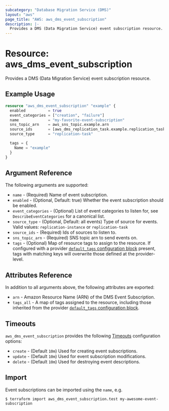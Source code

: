 ```yaml
---
subcategory: "Database Migration Service (DMS)"
layout: "aws"
page_title: "AWS: aws_dms_event_subscription"
description: |-
  Provides a DMS (Data Migration Service) event subscription resource.
---
```


# Resource: aws_dms_event_subscription

Provides a DMS (Data Migration Service) event subscription resource.

## Example Usage

```terraform
resource "aws_dms_event_subscription" "example" {
  enabled          = true
  event_categories = ["creation", "failure"]
  name             = "my-favorite-event-subscription"
  sns_topic_arn    = aws_sns_topic.example.arn
  source_ids       = [aws_dms_replication_task.example.replication_task_id]
  source_type      = "replication-task"

  tags = {
    Name = "example"
  }
}
```

## Argument Reference

The following arguments are supported:

* `name` - (Required) Name of event subscription.
* `enabled` - (Optional, Default: true) Whether the event subscription should be enabled.
* `event_categories` - (Optional) List of event categories to listen for, see `DescribeEventCategories` for a canonical list.
* `source_type` - (Optional, Default: all events) Type of source for events. Valid values: `replication-instance` or `replication-task`
* `source_ids` - (Required) Ids of sources to listen to.
* `sns_topic_arn` - (Required) SNS topic arn to send events on.
* `tags` - (Optional) Map of resource tags to assign to the resource. If configured with a provider [`default_tags` configuration block](/docs/providers/aws/index.html#default_tags-configuration-block) present, tags with matching keys will overwrite those defined at the provider-level.

## Attributes Reference

In addition to all arguments above, the following attributes are exported:

* `arn` - Amazon Resource Name (ARN) of the DMS Event Subscription.
* `tags_all` - A map of tags assigned to the resource, including those inherited from the provider [`default_tags` configuration block](/docs/providers/aws/index.html#default_tags-configuration-block).

## Timeouts

`aws_dms_event_subscription` provides the following [Timeouts](https://www.terraform.io/docs/configuration/blocks/resources/syntax.html#operation-timeouts) configuration options:

- `create` - (Default `10m`) Used for creating event subscriptions.
- `update` - (Default `10m`) Used for event subscription modifications.
- `delete` - (Default `10m`) Used for destroying event descriptions.

## Import

Event subscriptions can be imported using the `name`, e.g.

```
$ terraform import aws_dms_event_subscription.test my-awesome-event-subscription
```
